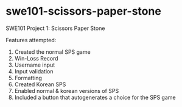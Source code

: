 # swe101-scissors-paper-stone
SWE101 Project 1: Scissors Paper Stone

Features attempted:
1. Created the normal SPS game
2. Win-Loss Record
3. Username input
4. Input validation
5. Formatting
6. Created Korean SPS
7. Enabled normal & korean versions of SPS
8. Included a button that autogenerates a choice for the SPS game
